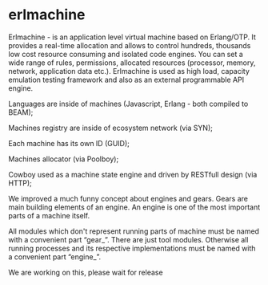 # erlmachine

Erlmachine - is an application level virtual machine based on Erlang/OTP. It provides a real-time allocation and allows to control hundreds, thousands low cost resource consuming and isolated code engines. You can set a wide range of rules, permissions, allocated resources (processor, memory, network, application data etc.). 
Erlmachine is used as high load, capacity emulation testing framework and also as an external programmable API engine.

Languages are inside of machines (Javascript, Erlang - both compiled to BEAM);  

Machines registry are inside of ecosystem  network  (via SYN);

Each machine has its own ID (GUID);

Machines allocator (via Poolboy);

Cowboy used as a machine state engine and driven by RESTfull design (via HTTP);

We improved a much funny concept about engines and gears. Gears are main building elements of an engine. An engine is one of the most important  parts of a machine itself.  

All modules which don't represent running parts of machine must be named with a convenient part “gear_”. There are just tool modules.
Otherwise all running processes and its respective implementations must be named with a convenient part “engine_”. 


We are working on this, please wait for release

